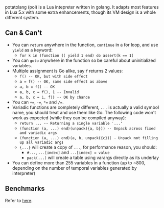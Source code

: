 potatolang (pol) is a Lua intepreter written in golang. It adapts most features in Lua 5.x with some extra enhancements, though its VM design is a whole different system.

## Can & Can't

- You can `return` anywhere in the function, `continue` in a for loop, and use `yield` as a keyword:
    - `for k in (function () yield 1 end) do assert(k == 1)`
- You can `goto` anywhere in the function so be careful about uninitialized variables.
- Multiple assignment is Go alike, say `f` returns 2 values:
    - `f() -- OK, but with side effect`
    - `a = f() -- OK, same side effect as above`
    - `a, b = f() -- OK`
    - `a, b, c = f(), 1 -- Invalid`
    - `a, b, c = 1, f() -- OK by chance`
- You can `+=`, `-=`, `*=` and `/=`.
- Variadic functions are completely different, `...` is actually a valid symbol name, you should treat and use them like Go. The following code won't work as expected (while they can be compiled anyway): 
    - `return ... -- Returning a single variable '...'`
    - `(function (a, ...) end)(unpack({a, b})) -- Unpack across fixed and variadic args`
    - `(function (a, ...) end)(a, b, unpack({c})) - Unpack not filling up all variadic args`
    - `{...}` will create a copy of `...`, for performance reason, you should:
        - `#...`, `...[index]` and `...[index] = value`
        - `pack(...)` will create a table using varargs directly as its underlay
- You can define more than 255 variables in a function (up to ~800, depending on the number of temporal variables generated by interpreter)

## Benchmarks

Refer to [here](https://github.com/coyove/potatolang/blob/master/tests/bench/perf.md).

